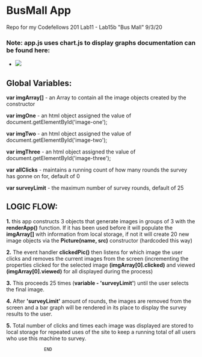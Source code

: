 # BusMall App

Repo for my Codefellows 201 Lab11 - Lab15b "Bus Mall" 9/3/20

### Note: app.js uses chart.js to display graphs documentation can be found here:
  + [![](https://data.jsdelivr.com/v1/package/npm/chart.js/badge)](https://www.jsdelivr.com/package/npm/chart.js)



## Global Variables:

**var imgArray[]** - an Array to contain all the image objects created by the constructor

**var imgOne** - an html object assigned the value of document.getElementById('image-one');

**var imgTwo** - an html object assigned the value of document.getElementById('image-two');

**var imgThree** - an html object assigned the value of document.getElementById('image-three');

**var allClicks** - maintains a running count of how many rounds the survey has gonne on for, default of 0

**var surveyLimit** - the maximum number of survey rounds, default of 25


## LOGIC FLOW:

**1.** this app constructs 3 objects that generate images in groups of 3 with the **renderApp()** function. If it has been used before it will populate the **imgArray[]** with information from local storage, if not it will create 20 new image objects via the **Picture(name, src)** constructor (hardcoded this way)

**2.** The event handler **clickedPic()** then listens for which image the user clicks and removes the current images from the screen (incrementing the properties clicked for the selected image **(imgArray[0].clicked)** and viewed **(imgArray[0].viewed)** for all displayed during the process)

**3.** This proceeds 25 times (**variable - 'surveyLimit'**) until the user selects the final image.

**4.** After **'surveyLimit'** amount of rounds, the images are removed from the screen and a bar graph will be rendered in its place to display the survey results to the user.

**5.** Total number of clicks and times each image was displayed are stored to local storage for repeated uses of the site to keep a running total of all users who use this machine to survey.

                  END
